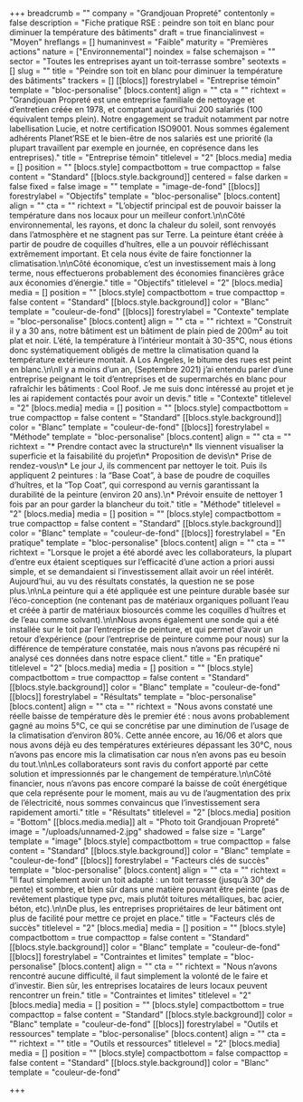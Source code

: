 +++
breadcrumb = ""
company = "Grandjouan Propreté"
contentonly = false
description = "Fiche pratique RSE : peindre son toit en blanc pour diminuer la température des bâtiments"
draft = true
financialinvest = "Moyen"
hreflangs = []
humaninvest = "Faible"
maturity = "Premières actions"
nature = ["Environnemental"]
noindex = false
schemajson = ""
sector = "Toutes les entreprises ayant un toit-terrasse sombre"
seotexts = []
slug = ""
title = "Peindre son toit en blanc pour diminuer la température des bâtiments"
trackers = []
[[blocs]]
forestrylabel = "Entreprise témoin"
template = "bloc-personalise"
[blocs.content]
align = ""
cta = ""
richtext = "Grandjouan Propreté est une entreprise familiale de nettoyage et d’entretien créée en 1978, et comptant aujourd’hui 200 salariés (100 équivalent temps plein). Notre engagement se traduit notamment par notre labellisation Lucie, et notre certification ISO9001. Nous sommes également adhérents Planet’RSE et le bien-être de nos salariés est une priorité (la plupart travaillent par exemple en journée, en coprésence dans les entreprises)."
title = "Entreprise témoin"
titlelevel = "2"
[blocs.media]
media = []
position = ""
[blocs.style]
compactbottom = true
compacttop = false
content = "Standard"
[[blocs.style.background]]
centered = false
darken = false
fixed = false
image = ""
template = "image-de-fond"
[[blocs]]
forestrylabel = "Objectifs"
template = "bloc-personalise"
[blocs.content]
align = ""
cta = ""
richtext = "L’objectif principal est de pouvoir baisser la température dans nos locaux pour un meilleur confort.\n\nCôté environnemental, les rayons, et donc la chaleur du soleil, sont renvoyés dans l’atmosphère et ne stagnent pas sur Terre. La peinture étant créée à partir de poudre de coquilles d’huîtres, elle a un pouvoir réfléchissant extrêmement important. Et cela nous évite de faire fonctionner la climatisation.\n\nCôté économique, c’est un investissement mais à long terme, nous effectuerons probablement des économies financières grâce aux économies d’énergie."
title = "Objectifs"
titlelevel = "2"
[blocs.media]
media = []
position = ""
[blocs.style]
compactbottom = true
compacttop = false
content = "Standard"
[[blocs.style.background]]
color = "Blanc"
template = "couleur-de-fond"
[[blocs]]
forestrylabel = "Contexte"
template = "bloc-personalise"
[blocs.content]
align = ""
cta = ""
richtext = "Construit il y a 30 ans, notre bâtiment est un bâtiment de plain pied de 200m² au toit plat et noir. L’été, la température à l’intérieur montait à 30-35°C, nous étions donc systématiquement obligés de mettre la climatisation quand la température extérieure montait. A Los Angeles, le bitume des rues est peint en blanc.\n\nIl y a moins d’un an, (Septembre 2021) j’ai entendu parler d’une entreprise peignant le toit d’entreprises et de supermarchés en blanc pour rafraîchir les bâtiments : Cool Roof. Je me suis donc intéressé au projet et je les ai rapidement contactés pour avoir un devis."
title = "Contexte"
titlelevel = "2"
[blocs.media]
media = []
position = ""
[blocs.style]
compactbottom = true
compacttop = false
content = "Standard"
[[blocs.style.background]]
color = "Blanc"
template = "couleur-de-fond"
[[blocs]]
forestrylabel = "Méthode"
template = "bloc-personalise"
[blocs.content]
align = ""
cta = ""
richtext = "* Prendre contact avec la structure\n* Ils viennent visualiser la superficie et la faisabilité du projet\n* Proposition de devis\n* Prise de rendez-vous\n* Le jour J, ils commencent par nettoyer le toit. Puis ils appliquent 2 peintures : la “Base Coat”, à base de poudre de coquilles d’huîtres, et la “Top Coat”, qui correspond au vernis garantissant la durabilité de la peinture (environ 20 ans).\n* Prévoir ensuite de nettoyer 1 fois par an pour garder la blancheur du toit."
title = "Méthode"
titlelevel = "2"
[blocs.media]
media = []
position = ""
[blocs.style]
compactbottom = true
compacttop = false
content = "Standard"
[[blocs.style.background]]
color = "Blanc"
template = "couleur-de-fond"
[[blocs]]
forestrylabel = "En pratique"
template = "bloc-personalise"
[blocs.content]
align = ""
cta = ""
richtext = "Lorsque le projet a été abordé avec les collaborateurs, la plupart d’entre eux étaient sceptiques sur l’efficacité d’une action a priori aussi simple, et se demandaient si l’investissement allait avoir un réel intérêt. Aujourd’hui, au vu des résultats constatés, la question ne se pose plus.\n\nLa peinture qui a été appliquée est une peinture durable basée sur l’éco-conception (ne contenant pas de matériaux organiques polluant l’eau et créée à partir de matériaux biosourcés comme les coquilles d’huîtres et de l’eau comme solvant).\n\nNous avons également une sonde qui a été installée sur le toit par l’entreprise de peinture, et qui permet d’avoir un retour d’expérience (pour l’entreprise de peinture comme pour nous) sur la différence de température constatée, mais nous n’avons pas récupéré ni analysé ces données dans notre espace client."
title = "En pratique"
titlelevel = "2"
[blocs.media]
media = []
position = ""
[blocs.style]
compactbottom = true
compacttop = false
content = "Standard"
[[blocs.style.background]]
color = "Blanc"
template = "couleur-de-fond"
[[blocs]]
forestrylabel = "Résultats"
template = "bloc-personalise"
[blocs.content]
align = ""
cta = ""
richtext = "Nous avons constaté une réelle baisse de température dès le premier été : nous avons probablement gagné au moins 5°C, ce qui se concrétise par une diminution de l’usage de la climatisation d’environ 80%. Cette année encore, au 16/06 et alors que nous avons déjà eu des températures extérieures dépassant les 30°C, nous n’avons pas encore mis la climatisation car nous n’en avons pas eu besoin du tout.\n\nLes collaborateurs sont ravis du confort apporté par cette solution et impressionnés par le changement de température.\n\nCôté financier, nous n’avons pas encore comparé la baisse de coût énergétique que cela représente pour le moment, mais au vu de l’augmentation des prix de l’électricité, nous sommes convaincus que l’investissement sera rapidement amorti."
title = "Résultats"
titlelevel = "2"
[blocs.media]
position = "Bottom"
[[blocs.media.media]]
alt = "Photo toit Grandjouan Propreté"
image = "/uploads/unnamed-2.jpg"
shadowed = false
size = "Large"
template = "image"
[blocs.style]
compactbottom = true
compacttop = false
content = "Standard"
[[blocs.style.background]]
color = "Blanc"
template = "couleur-de-fond"
[[blocs]]
forestrylabel = "Facteurs clés de succès"
template = "bloc-personalise"
[blocs.content]
align = ""
cta = ""
richtext = "Il faut simplement avoir un toit adapté : un toit terrasse (jusqu’à 30° de pente) et sombre, et bien sûr dans une matière pouvant être peinte (pas de revêtement plastique type pvc, mais plutôt toitures métalliques, bac acier, béton, etc).\n\nDe plus, les entreprises propriétaires de leur bâtiment ont plus de facilité pour mettre ce projet en place."
title = "Facteurs clés de succès"
titlelevel = "2"
[blocs.media]
media = []
position = ""
[blocs.style]
compactbottom = true
compacttop = false
content = "Standard"
[[blocs.style.background]]
color = "Blanc"
template = "couleur-de-fond"
[[blocs]]
forestrylabel = "Contraintes et limites"
template = "bloc-personalise"
[blocs.content]
align = ""
cta = ""
richtext = "Nous n’avons rencontré aucune difficulté, il faut simplement la volonté de le faire et d’investir. Bien sûr, les entreprises locataires de leurs locaux peuvent rencontrer un frein."
title = "Contraintes et limites"
titlelevel = "2"
[blocs.media]
media = []
position = ""
[blocs.style]
compactbottom = true
compacttop = false
content = "Standard"
[[blocs.style.background]]
color = "Blanc"
template = "couleur-de-fond"
[[blocs]]
forestrylabel = "Outils et ressources"
template = "bloc-personalise"
[blocs.content]
align = ""
cta = ""
richtext = ""
title = "Outils et ressources"
titlelevel = "2"
[blocs.media]
media = []
position = ""
[blocs.style]
compactbottom = false
compacttop = false
content = "Standard"
[[blocs.style.background]]
color = "Blanc"
template = "couleur-de-fond"

+++
